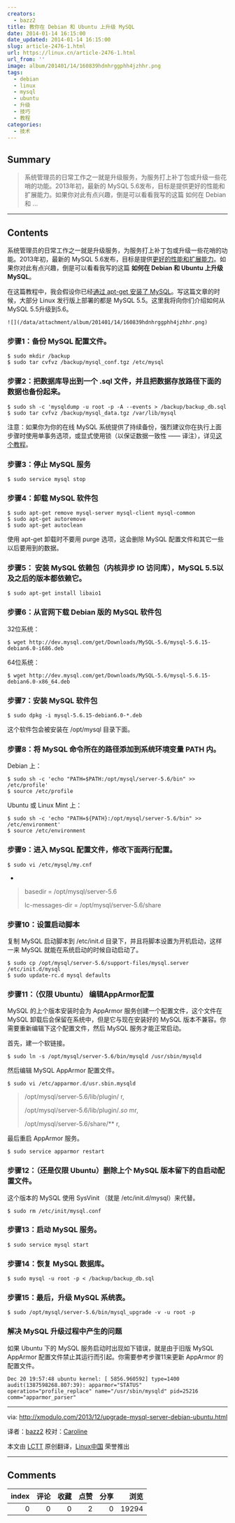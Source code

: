 ```yaml
---
creators:
  - bazz2
title: 教你在 Debian 和 Ubuntu 上升级 MySQL
date: 2014-01-14 16:15:00
date_updated: 2014-01-14 16:15:00
slug: article-2476-1.html
url: https://linux.cn/article-2476-1.html
url_from: ''
image: album/201401/14/160839hdnhrggphh4jzhhr.png
tags:
  - debian
  - linux
  - mysql
  - ubuntu
  - 升级
  - 技巧
  - 教程
categories:
  - 技术
---
```


## Summary

> 系统管理员的日常工作之一就是升级服务，为服务打上补丁包或升级一些花哨的功能。2013年初，最新的 MySQL 5.6发布，目标是提供更好的性能和扩展能力。如果你对此有点兴趣，倒是可以看看我写的这篇 如何在 Debian 和  ...

***

<!-- more -->

## Contents

系统管理员的日常工作之一就是升级服务，为服务打上补丁包或升级一些花哨的功能。2013年初，最新的 MySQL 5.6发布，目标是提供[更好的性能和扩展能力](http://dev.mysql.com/tech-resources/articles/whats-new-in-mysql-5.6.html)。如果你对此有点兴趣，倒是可以看看我写的这篇 **如何在 Debian 和 Ubuntu 上升级 MySQL**。

在这篇教程中，我会假设你已经[通过 apt-get 安装了 MySQL](http://xmodulo.com/2013/06/how-to-install-mysql-server-and-client-on-linux.html)。写这篇文章的时候，大部分 Linux 发行版上部署的都是 MySQL 5.5。这里我将向你们介绍如何从 MySQL 5.5升级到5.6。

`![](/data/attachment/album/201401/14/160839hdnhrggphh4jzhhr.png)`

### 步骤1：备份 MySQL 配置文件。

```shell
$ sudo mkdir /backup
$ sudo tar cvfvz /backup/mysql_conf.tgz /etc/mysql
```

### 步骤2：把数据库导出到一个 .sql 文件，并且把数据存放路径下面的数据也备份起来。

```shell
$ sudo sh -c 'mysqldump -u root -p -A --events > /backup/backup_db.sql
$ sudo tar cvfvz /backup/mysql_data.tgz /var/lib/mysql
```

注意：如果你为你的在线 MySQL 系统提供了持续备份，强烈建议你在执行上面步骤时使用单事务选项，或显式使用锁（以保证数据一致性 —— 译注），详见[这个教程](http://xmodulo.com/2012/10/how-to-backup-mysql-server.html)。

### 步骤3：停止 MySQL 服务

```shell
$ sudo service mysql stop
```

### 步骤4：卸载 MySQL 软件包

```shell
$ sudo apt-get remove mysql-server mysql-client mysql-common
$ sudo apt-get autoremove
$ sudo apt-get autoclean
```

使用 apt-get 卸载时不要用 purge 选项，这会删除 MySQL 配置文件和其它一些以后要用到的数据。

### 步骤5： 安装 MySQL 依赖包（内核异步 IO 访问库），MySQL 5.5以及之后的版本都依赖它。

```shell
$ sudo apt-get install libaio1
```

### 步骤6：从官网下载 Debian 版的 MySQL 软件包

32位系统：

```shell
$ wget http://dev.mysql.com/get/Downloads/MySQL-5.6/mysql-5.6.15-debian6.0-i686.deb
```

64位系统：

```shell
$ wget http://dev.mysql.com/get/Downloads/MySQL-5.6/mysql-5.6.15-debian6.0-x86_64.deb
```

### 步骤7：安装 MySQL 软件包

```shell
$ sudo dpkg -i mysql-5.6.15-debian6.0-*.deb
```

这个软件包会被安装在 /opt/mysql 目录下面。

### 步骤8：将 MySQL 命令所在的路径添加到系统环境变量 PATH 内。

Debian 上：

```shell
$ sudo sh -c 'echo "PATH=$PATH:/opt/mysql/server-5.6/bin" >> /etc/profile'
$ source /etc/profile
```

Ubuntu 或 Linux Mint 上：

```shell
$ sudo sh -c 'echo "PATH=${PATH}:/opt/mysql/server-5.6/bin" >> /etc/environment'
$ source /etc/environment
```

### 步骤9：进入 MySQL 配置文件，修改下面两行配置。

```shell
$ sudo vi /etc/mysql/my.cnf
```

-

> 
> basedir = /opt/mysql/server-5.6
> 
> 
> lc-messages-dir = /opt/mysql/server-5.6/share
> 
> 
> 

### 步骤10：设置启动脚本

复制 MySQL 启动脚本到 /etc/init.d 目录下，并且将脚本设置为开机启动，这样一来 MySQL 就能在系统启动的时候自动启动了。

```shell
$ sudo cp /opt/mysql/server-5.6/support-files/mysql.server /etc/init.d/mysql
$ sudo update-rc.d mysql defaults
```

### 步骤11：（仅限 Ubuntu） 编辑AppArmor配置

MySQL 的上个版本安装时会为 AppArmor 服务创建一个配置文件，这个文件在 MySQL 卸载后会保留在系统中，但是它与现在安装好的 MySQL 版本不兼容。你需要重新编辑下这个配置文件，然后 MySQL 服务才能正常启动。

首先，建一个软链接。

```shell
$ sudo ln -s /opt/mysql/server-5.6/bin/mysqld /usr/sbin/mysqld
```

然后编辑 MySQL AppArmor 配置文件。

```shell
$ sudo vi /etc/apparmor.d/usr.sbin.mysqld
```

> 
> /opt/mysql/server-5.6/lib/plugin/ r,
> 
> 
> /opt/mysql/server-5.6/lib/plugin/*.so* mr,
> 
> 
> /opt/mysql/server-5.6/share/\*\* r,
> 
> 
> 

最后重启 AppArmor 服务。

```shell
$ sudo service apparmor restart
```

### 步骤12：（还是仅限 Ubuntu）删除上个 MySQL 版本留下的自启动配置文件。

这个版本的 MySQL 使用 SysVinit （就是 /etc/init.d/mysql）来代替。

```shell
$ sudo rm /etc/init/mysql.conf
```

### 步骤13：启动 MySQL 服务。

```shell
$ sudo service mysql start
```

### 步骤14：恢复 MySQL 数据库。

```shell
$ sudo mysql -u root -p < /backup/backup_db.sql
```

### 步骤15：最后，升级 MySQL 系统表。

```shell
$ sudo /opt/mysql/server-5.6/bin/mysql_upgrade -v -u root -p
```

### 解决 MySQL 升级过程中产生的问题

如果 Ubuntu 下的 MySQL 服务启动时出现如下错误，就是由于旧版 MySQL AppArmor 配置文件禁止其运行而引起。你需要参考步骤11来更新 AppArmor 的配置文件。

```shell
Dec 20 19:57:48 ubuntu kernel: [ 5856.960592] type=1400 audit(1387598268.807:39): apparmor="STATUS" operation="profile_replace" name="/usr/sbin/mysqld" pid=25216 comm="apparmor_parser"
```

---

via: <http://xmodulo.com/2013/12/upgrade-mysql-server-debian-ubuntu.html>

译者：[bazz2](https://github.com/bazz2) 校对：[Caroline](https://github.com/carolinewuyan)

本文由 [LCTT](https://github.com/LCTT/TranslateProject) 原创翻译，[Linux中国](https://linux.cn/) 荣誉推出

***

## Comments


|   index |   评论 |   收藏 |   点赞 |   分享 |   浏览 |
|--------:|-------:|-------:|-------:|-------:|-------:|
|       0 |      0 |      0 |      2 |      0 |  19294 |
